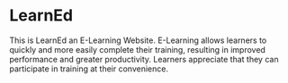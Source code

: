 # LearnEd
 This is LearnEd an E-Learning Website.  E-Learning allows learners to quickly and more easily complete their training, resulting in improved performance and greater productivity. Learners appreciate that they can participate in training at their convenience.
